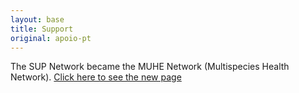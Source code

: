 ```yaml
---
layout: base
title: Support 
original: apoio-pt
---
```


The SUP Network became the MUHE Network (Multispecies Health Network). [Click here to see the new page](http://redesame.fmvz.usp.br)

